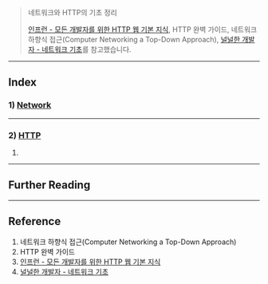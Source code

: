 > 네트워크와 HTTP의 기초 정리
>
> [인프런 - 모든 개발자를 위한 HTTP 웹 기본 지식](https://www.inflearn.com/course/http-%EC%9B%B9-%EB%84%A4%ED%8A%B8%EC%9B%8C%ED%81%AC/dashboard), HTTP 완벽 가이드, 네트워크 하향식 접근(Computer Networking a Top-Down Approach), [널널한 개발자 - 네트워크 기초](https://www.youtube.com/watch?v=k1gyh9BlOT8&list=PLXvgR_grOs1BFH-TuqFsfHqbh-gpMbFoy)를 참고했습니다.

---

## Index

### 1) [Network](https://github.com/seungki1011/Data-Engineering/tree/main/network%20and%20http/(001)Network%20-%201)

---

### 2) [HTTP](https://github.com/seungki1011/Data-Engineering/tree/main/network%20and%20http/(002)HTTP%20-%201)

1. 







---

## Further Reading











---

## Reference

1. 네트워크 하향식 접근(Computer Networking a Top-Down Approach)
2. HTTP 완벽 가이드
3. [인프런 - 모든 개발자를 위한 HTTP 웹 기본 지식](https://www.inflearn.com/course/http-%EC%9B%B9-%EB%84%A4%ED%8A%B8%EC%9B%8C%ED%81%AC/dashboard)
4. [널널한 개발자 - 네트워크 기초](https://www.youtube.com/watch?v=k1gyh9BlOT8&list=PLXvgR_grOs1BFH-TuqFsfHqbh-gpMbFoy)
